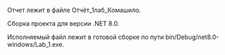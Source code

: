 Отчет лежит в файле Отчёт_1лаб_Комашило.

Сборка проекта для версии .NET 8.0.

Исполняемый файл лежит в готовой сборке по пути bin/Debug/net8.0-windows/Lab_1.exe.

